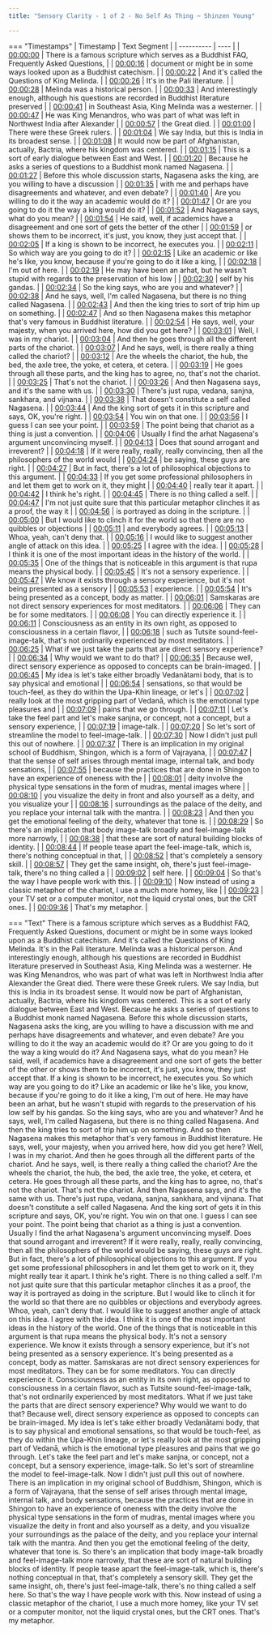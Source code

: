 ```yaml
---
title: "Sensory Clarity - 1 of 2 - No Self As Thing ~ Shinzen Young"

---
```

=== "Timestamps"
    | Timestamp | Text Segment |
    | ---------- | ----  |
    | [00:00:00](https://www.youtube.com/watch?v=1ZKgyqdiAKI&t=0) |  There is a famous scripture which serves as a Buddhist FAQ, Frequently Asked Questions, |
    | [00:00:16](https://www.youtube.com/watch?v=1ZKgyqdiAKI&t=16) |  document or might be in some ways looked upon as a Buddhist catechism. |
    | [00:00:22](https://www.youtube.com/watch?v=1ZKgyqdiAKI&t=22) |  And it's called the Questions of King Melinda. |
    | [00:00:26](https://www.youtube.com/watch?v=1ZKgyqdiAKI&t=26) |  It's in the Pali literature. |
    | [00:00:28](https://www.youtube.com/watch?v=1ZKgyqdiAKI&t=28) |  Melinda was a historical person. |
    | [00:00:33](https://www.youtube.com/watch?v=1ZKgyqdiAKI&t=33) |  And interestingly enough, although his questions are recorded in Buddhist literature preserved |
    | [00:00:41](https://www.youtube.com/watch?v=1ZKgyqdiAKI&t=41) |  in Southeast Asia, King Melinda was a westerner. |
    | [00:00:47](https://www.youtube.com/watch?v=1ZKgyqdiAKI&t=47) |  He was King Menandros, who was part of what was left in Northwest India after Alexander |
    | [00:00:57](https://www.youtube.com/watch?v=1ZKgyqdiAKI&t=57) |  the Great died. |
    | [00:01:00](https://www.youtube.com/watch?v=1ZKgyqdiAKI&t=60) |  There were these Greek rulers. |
    | [00:01:04](https://www.youtube.com/watch?v=1ZKgyqdiAKI&t=64) |  We say India, but this is India in its broadest sense. |
    | [00:01:08](https://www.youtube.com/watch?v=1ZKgyqdiAKI&t=68) |  It would now be part of Afghanistan, actually, Bactria, where his kingdom was centered. |
    | [00:01:15](https://www.youtube.com/watch?v=1ZKgyqdiAKI&t=75) |  This is a sort of early dialogue between East and West. |
    | [00:01:20](https://www.youtube.com/watch?v=1ZKgyqdiAKI&t=80) |  Because he asks a series of questions to a Buddhist monk named Nagasena. |
    | [00:01:27](https://www.youtube.com/watch?v=1ZKgyqdiAKI&t=87) |  Before this whole discussion starts, Nagasena asks the king, are you willing to have a discussion |
    | [00:01:35](https://www.youtube.com/watch?v=1ZKgyqdiAKI&t=95) |  with me and perhaps have disagreements and whatever, and even debate? |
    | [00:01:40](https://www.youtube.com/watch?v=1ZKgyqdiAKI&t=100) |  Are you willing to do it the way an academic would do it? |
    | [00:01:47](https://www.youtube.com/watch?v=1ZKgyqdiAKI&t=107) |  Or are you going to do it the way a king would do it? |
    | [00:01:52](https://www.youtube.com/watch?v=1ZKgyqdiAKI&t=112) |  And Nagasena says, what do you mean? |
    | [00:01:54](https://www.youtube.com/watch?v=1ZKgyqdiAKI&t=114) |  He said, well, if academics have a disagreement and one sort of gets the better of the other |
    | [00:01:59](https://www.youtube.com/watch?v=1ZKgyqdiAKI&t=119) |  or shows them to be incorrect, it's just, you know, they just accept that. |
    | [00:02:05](https://www.youtube.com/watch?v=1ZKgyqdiAKI&t=125) |  If a king is shown to be incorrect, he executes you. |
    | [00:02:11](https://www.youtube.com/watch?v=1ZKgyqdiAKI&t=131) |  So which way are you going to do it? |
    | [00:02:15](https://www.youtube.com/watch?v=1ZKgyqdiAKI&t=135) |  Like an academic or like he's like, you know, because if you're going to do it like a king, |
    | [00:02:18](https://www.youtube.com/watch?v=1ZKgyqdiAKI&t=138) |  I'm out of here. |
    | [00:02:19](https://www.youtube.com/watch?v=1ZKgyqdiAKI&t=139) |  He may have been an arhat, but he wasn't stupid with regards to the preservation of his low |
    | [00:02:30](https://www.youtube.com/watch?v=1ZKgyqdiAKI&t=150) |  self by his gandas. |
    | [00:02:34](https://www.youtube.com/watch?v=1ZKgyqdiAKI&t=154) |  So the king says, who are you and whatever? |
    | [00:02:38](https://www.youtube.com/watch?v=1ZKgyqdiAKI&t=158) |  And he says, well, I'm called Nagasena, but there is no thing called Nagasena. |
    | [00:02:43](https://www.youtube.com/watch?v=1ZKgyqdiAKI&t=163) |  And then the king tries to sort of trip him up on something. |
    | [00:02:47](https://www.youtube.com/watch?v=1ZKgyqdiAKI&t=167) |  And so then Nagasena makes this metaphor that's very famous in Buddhist literature. |
    | [00:02:54](https://www.youtube.com/watch?v=1ZKgyqdiAKI&t=174) |  He says, well, your majesty, when you arrived here, how did you get here? |
    | [00:03:01](https://www.youtube.com/watch?v=1ZKgyqdiAKI&t=181) |  Well, I was in my chariot. |
    | [00:03:04](https://www.youtube.com/watch?v=1ZKgyqdiAKI&t=184) |  And then he goes through all the different parts of the chariot. |
    | [00:03:07](https://www.youtube.com/watch?v=1ZKgyqdiAKI&t=187) |  And he says, well, is there really a thing called the chariot? |
    | [00:03:12](https://www.youtube.com/watch?v=1ZKgyqdiAKI&t=192) |  Are the wheels the chariot, the hub, the bed, the axle tree, the yoke, et cetera, et cetera. |
    | [00:03:19](https://www.youtube.com/watch?v=1ZKgyqdiAKI&t=199) |  He goes through all these parts, and the king has to agree, no, that's not the chariot. |
    | [00:03:25](https://www.youtube.com/watch?v=1ZKgyqdiAKI&t=205) |  That's not the chariot. |
    | [00:03:26](https://www.youtube.com/watch?v=1ZKgyqdiAKI&t=206) |  And then Nagasena says, and it's the same with us. |
    | [00:03:30](https://www.youtube.com/watch?v=1ZKgyqdiAKI&t=210) |  There's just rupa, vedana, sanjna, sankhara, and vijnana. |
    | [00:03:38](https://www.youtube.com/watch?v=1ZKgyqdiAKI&t=218) |  That doesn't constitute a self called Nagasena. |
    | [00:03:44](https://www.youtube.com/watch?v=1ZKgyqdiAKI&t=224) |  And the king sort of gets it in this scripture and says, OK, you're right. |
    | [00:03:54](https://www.youtube.com/watch?v=1ZKgyqdiAKI&t=234) |  You win on that one. |
    | [00:03:56](https://www.youtube.com/watch?v=1ZKgyqdiAKI&t=236) |  I guess I can see your point. |
    | [00:03:59](https://www.youtube.com/watch?v=1ZKgyqdiAKI&t=239) |  The point being that chariot as a thing is just a convention. |
    | [00:04:06](https://www.youtube.com/watch?v=1ZKgyqdiAKI&t=246) |  Usually I find the arhat Nagasena's argument unconvincing myself. |
    | [00:04:13](https://www.youtube.com/watch?v=1ZKgyqdiAKI&t=253) |  Does that sound arrogant and irreverent? |
    | [00:04:18](https://www.youtube.com/watch?v=1ZKgyqdiAKI&t=258) |  If it were really, really, really convincing, then all the philosophers of the world would |
    | [00:04:24](https://www.youtube.com/watch?v=1ZKgyqdiAKI&t=264) |  be saying, these guys are right. |
    | [00:04:27](https://www.youtube.com/watch?v=1ZKgyqdiAKI&t=267) |  But in fact, there's a lot of philosophical objections to this argument. |
    | [00:04:33](https://www.youtube.com/watch?v=1ZKgyqdiAKI&t=273) |  If you get some professional philosophers in and let them get to work on it, they might |
    | [00:04:40](https://www.youtube.com/watch?v=1ZKgyqdiAKI&t=280) |  really tear it apart. |
    | [00:04:42](https://www.youtube.com/watch?v=1ZKgyqdiAKI&t=282) |  I think he's right. |
    | [00:04:45](https://www.youtube.com/watch?v=1ZKgyqdiAKI&t=285) |  There is no thing called a self. |
    | [00:04:47](https://www.youtube.com/watch?v=1ZKgyqdiAKI&t=287) |  I'm not just quite sure that this particular metaphor clinches it as a proof, the way it |
    | [00:04:56](https://www.youtube.com/watch?v=1ZKgyqdiAKI&t=296) |  is portrayed as doing in the scripture. |
    | [00:05:00](https://www.youtube.com/watch?v=1ZKgyqdiAKI&t=300) |  But I would like to clinch it for the world so that there are no quibbles or objections |
    | [00:05:11](https://www.youtube.com/watch?v=1ZKgyqdiAKI&t=311) |  and everybody agrees. |
    | [00:05:13](https://www.youtube.com/watch?v=1ZKgyqdiAKI&t=313) |  Whoa, yeah, can't deny that. |
    | [00:05:16](https://www.youtube.com/watch?v=1ZKgyqdiAKI&t=316) |  I would like to suggest another angle of attack on this idea. |
    | [00:05:25](https://www.youtube.com/watch?v=1ZKgyqdiAKI&t=325) |  I agree with the idea. |
    | [00:05:28](https://www.youtube.com/watch?v=1ZKgyqdiAKI&t=328) |  I think it is one of the most important ideas in the history of the world. |
    | [00:05:35](https://www.youtube.com/watch?v=1ZKgyqdiAKI&t=335) |  One of the things that is noticeable in this argument is that rupa means the physical body. |
    | [00:05:45](https://www.youtube.com/watch?v=1ZKgyqdiAKI&t=345) |  It's not a sensory experience. |
    | [00:05:47](https://www.youtube.com/watch?v=1ZKgyqdiAKI&t=347) |  We know it exists through a sensory experience, but it's not being presented as a sensory |
    | [00:05:53](https://www.youtube.com/watch?v=1ZKgyqdiAKI&t=353) |  experience. |
    | [00:05:54](https://www.youtube.com/watch?v=1ZKgyqdiAKI&t=354) |  It's being presented as a concept, body as matter. |
    | [00:06:01](https://www.youtube.com/watch?v=1ZKgyqdiAKI&t=361) |  Samskaras are not direct sensory experiences for most meditators. |
    | [00:06:06](https://www.youtube.com/watch?v=1ZKgyqdiAKI&t=366) |  They can be for some meditators. |
    | [00:06:08](https://www.youtube.com/watch?v=1ZKgyqdiAKI&t=368) |  You can directly experience it. |
    | [00:06:11](https://www.youtube.com/watch?v=1ZKgyqdiAKI&t=371) |  Consciousness as an entity in its own right, as opposed to consciousness in a certain flavor, |
    | [00:06:18](https://www.youtube.com/watch?v=1ZKgyqdiAKI&t=378) |  such as Tutsite sound-feel-image-talk, that's not ordinarily experienced by most meditators. |
    | [00:06:25](https://www.youtube.com/watch?v=1ZKgyqdiAKI&t=385) |  What if we just take the parts that are direct sensory experience? |
    | [00:06:34](https://www.youtube.com/watch?v=1ZKgyqdiAKI&t=394) |  Why would we want to do that? |
    | [00:06:35](https://www.youtube.com/watch?v=1ZKgyqdiAKI&t=395) |  Because well, direct sensory experience as opposed to concepts can be brain-imaged. |
    | [00:06:45](https://www.youtube.com/watch?v=1ZKgyqdiAKI&t=405) |  My idea is let's take either broadly Vedanātami body, that is to say physical and emotional |
    | [00:06:54](https://www.youtube.com/watch?v=1ZKgyqdiAKI&t=414) |  sensations, so that would be touch-feel, as they do within the Upa-Khin lineage, or let's |
    | [00:07:02](https://www.youtube.com/watch?v=1ZKgyqdiAKI&t=422) |  really look at the most gripping part of Vedanā, which is the emotional type pleasures and |
    | [00:07:09](https://www.youtube.com/watch?v=1ZKgyqdiAKI&t=429) |  pains that we go through. |
    | [00:07:11](https://www.youtube.com/watch?v=1ZKgyqdiAKI&t=431) |  Let's take the feel part and let's make sanjna, or concept, not a concept, but a sensory experience, |
    | [00:07:19](https://www.youtube.com/watch?v=1ZKgyqdiAKI&t=439) |  image-talk. |
    | [00:07:20](https://www.youtube.com/watch?v=1ZKgyqdiAKI&t=440) |  So let's sort of streamline the model to feel-image-talk. |
    | [00:07:30](https://www.youtube.com/watch?v=1ZKgyqdiAKI&t=450) |  Now I didn't just pull this out of nowhere. |
    | [00:07:37](https://www.youtube.com/watch?v=1ZKgyqdiAKI&t=457) |  There is an implication in my original school of Buddhism, Shingon, which is a form of Vajrayana, |
    | [00:07:47](https://www.youtube.com/watch?v=1ZKgyqdiAKI&t=467) |  that the sense of self arises through mental image, internal talk, and body sensations, |
    | [00:07:55](https://www.youtube.com/watch?v=1ZKgyqdiAKI&t=475) |  because the practices that are done in Shingon to have an experience of oneness with the |
    | [00:08:01](https://www.youtube.com/watch?v=1ZKgyqdiAKI&t=481) |  deity involve the physical type sensations in the form of mudras, mental images where |
    | [00:08:10](https://www.youtube.com/watch?v=1ZKgyqdiAKI&t=490) |  you visualize the deity in front and also yourself as a deity, and you visualize your |
    | [00:08:16](https://www.youtube.com/watch?v=1ZKgyqdiAKI&t=496) |  surroundings as the palace of the deity, and you replace your internal talk with the mantra. |
    | [00:08:23](https://www.youtube.com/watch?v=1ZKgyqdiAKI&t=503) |  And then you get the emotional feeling of the deity, whatever that tone is. |
    | [00:08:29](https://www.youtube.com/watch?v=1ZKgyqdiAKI&t=509) |  So there's an implication that body image-talk broadly and feel-image-talk more narrowly, |
    | [00:08:38](https://www.youtube.com/watch?v=1ZKgyqdiAKI&t=518) |  that these are sort of natural building blocks of identity. |
    | [00:08:44](https://www.youtube.com/watch?v=1ZKgyqdiAKI&t=524) |  If people tease apart the feel-image-talk, which is, there's nothing conceptual in that, |
    | [00:08:52](https://www.youtube.com/watch?v=1ZKgyqdiAKI&t=532) |  that's completely a sensory skill. |
    | [00:08:57](https://www.youtube.com/watch?v=1ZKgyqdiAKI&t=537) |  They get the same insight, oh, there's just feel-image-talk, there's no thing called a |
    | [00:09:02](https://www.youtube.com/watch?v=1ZKgyqdiAKI&t=542) |  self here. |
    | [00:09:04](https://www.youtube.com/watch?v=1ZKgyqdiAKI&t=544) |  So that's the way I have people work with this. |
    | [00:09:10](https://www.youtube.com/watch?v=1ZKgyqdiAKI&t=550) |  Now instead of using a classic metaphor of the chariot, I use a much more homey, like |
    | [00:09:23](https://www.youtube.com/watch?v=1ZKgyqdiAKI&t=563) |  your TV set or a computer monitor, not the liquid crystal ones, but the CRT ones. |
    | [00:09:36](https://www.youtube.com/watch?v=1ZKgyqdiAKI&t=576) |  That's my metaphor. |

=== "Text"
     There is a famous scripture which serves as a Buddhist FAQ, Frequently Asked Questions, document or might be in some ways looked upon as a Buddhist catechism. And it's called the Questions of King Melinda. It's in the Pali literature. Melinda was a historical person. And interestingly enough, although his questions are recorded in Buddhist literature preserved in Southeast Asia, King Melinda was a westerner. He was King Menandros, who was part of what was left in Northwest India after Alexander the Great died. There were these Greek rulers. We say India, but this is India in its broadest sense. It would now be part of Afghanistan, actually, Bactria, where his kingdom was centered. This is a sort of early dialogue between East and West. Because he asks a series of questions to a Buddhist monk named Nagasena. Before this whole discussion starts, Nagasena asks the king, are you willing to have a discussion with me and perhaps have disagreements and whatever, and even debate? Are you willing to do it the way an academic would do it? Or are you going to do it the way a king would do it? And Nagasena says, what do you mean? He said, well, if academics have a disagreement and one sort of gets the better of the other or shows them to be incorrect, it's just, you know, they just accept that. If a king is shown to be incorrect, he executes you. So which way are you going to do it? Like an academic or like he's like, you know, because if you're going to do it like a king, I'm out of here. He may have been an arhat, but he wasn't stupid with regards to the preservation of his low self by his gandas. So the king says, who are you and whatever? And he says, well, I'm called Nagasena, but there is no thing called Nagasena. And then the king tries to sort of trip him up on something. And so then Nagasena makes this metaphor that's very famous in Buddhist literature. He says, well, your majesty, when you arrived here, how did you get here? Well, I was in my chariot. And then he goes through all the different parts of the chariot. And he says, well, is there really a thing called the chariot? Are the wheels the chariot, the hub, the bed, the axle tree, the yoke, et cetera, et cetera. He goes through all these parts, and the king has to agree, no, that's not the chariot. That's not the chariot. And then Nagasena says, and it's the same with us. There's just rupa, vedana, sanjna, sankhara, and vijnana. That doesn't constitute a self called Nagasena. And the king sort of gets it in this scripture and says, OK, you're right. You win on that one. I guess I can see your point. The point being that chariot as a thing is just a convention. Usually I find the arhat Nagasena's argument unconvincing myself. Does that sound arrogant and irreverent? If it were really, really, really convincing, then all the philosophers of the world would be saying, these guys are right. But in fact, there's a lot of philosophical objections to this argument. If you get some professional philosophers in and let them get to work on it, they might really tear it apart. I think he's right. There is no thing called a self. I'm not just quite sure that this particular metaphor clinches it as a proof, the way it is portrayed as doing in the scripture. But I would like to clinch it for the world so that there are no quibbles or objections and everybody agrees. Whoa, yeah, can't deny that. I would like to suggest another angle of attack on this idea. I agree with the idea. I think it is one of the most important ideas in the history of the world. One of the things that is noticeable in this argument is that rupa means the physical body. It's not a sensory experience. We know it exists through a sensory experience, but it's not being presented as a sensory experience. It's being presented as a concept, body as matter. Samskaras are not direct sensory experiences for most meditators. They can be for some meditators. You can directly experience it. Consciousness as an entity in its own right, as opposed to consciousness in a certain flavor, such as Tutsite sound-feel-image-talk, that's not ordinarily experienced by most meditators. What if we just take the parts that are direct sensory experience? Why would we want to do that? Because well, direct sensory experience as opposed to concepts can be brain-imaged. My idea is let's take either broadly Vedanātami body, that is to say physical and emotional sensations, so that would be touch-feel, as they do within the Upa-Khin lineage, or let's really look at the most gripping part of Vedanā, which is the emotional type pleasures and pains that we go through. Let's take the feel part and let's make sanjna, or concept, not a concept, but a sensory experience, image-talk. So let's sort of streamline the model to feel-image-talk. Now I didn't just pull this out of nowhere. There is an implication in my original school of Buddhism, Shingon, which is a form of Vajrayana, that the sense of self arises through mental image, internal talk, and body sensations, because the practices that are done in Shingon to have an experience of oneness with the deity involve the physical type sensations in the form of mudras, mental images where you visualize the deity in front and also yourself as a deity, and you visualize your surroundings as the palace of the deity, and you replace your internal talk with the mantra. And then you get the emotional feeling of the deity, whatever that tone is. So there's an implication that body image-talk broadly and feel-image-talk more narrowly, that these are sort of natural building blocks of identity. If people tease apart the feel-image-talk, which is, there's nothing conceptual in that, that's completely a sensory skill. They get the same insight, oh, there's just feel-image-talk, there's no thing called a self here. So that's the way I have people work with this. Now instead of using a classic metaphor of the chariot, I use a much more homey, like your TV set or a computer monitor, not the liquid crystal ones, but the CRT ones. That's my metaphor.